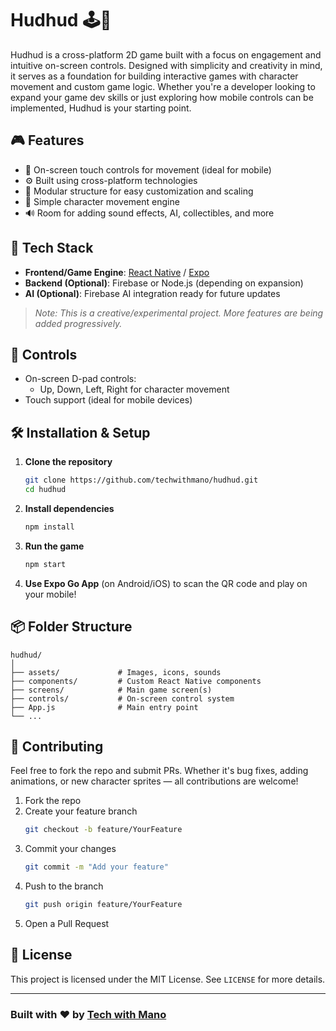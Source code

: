 # Hudhud 🕹️📢

Hudhud is a cross-platform 2D game built with a focus on engagement and intuitive on-screen controls. Designed with simplicity and creativity in mind, it serves as a foundation for building interactive games with character movement and custom game logic. Whether you're a developer looking to expand your game dev skills or just exploring how mobile controls can be implemented, Hudhud is your starting point.

## 🎮 Features

- 🧠 On-screen touch controls for movement (ideal for mobile)
- ⚙️ Built using cross-platform technologies
- 🎨 Modular structure for easy customization and scaling
- 🏃 Simple character movement engine
- 🔊 Room for adding sound effects, AI, collectibles, and more

## 🚀 Tech Stack

- **Frontend/Game Engine**: [React Native](https://reactnative.dev/) / [Expo](https://expo.dev/)
- **Backend (Optional)**: Firebase or Node.js (depending on expansion)
- **AI (Optional)**: Firebase AI integration ready for future updates

> *Note: This is a creative/experimental project. More features are being added progressively.*

## 📱 Controls

- On-screen D-pad controls:
  - Up, Down, Left, Right for character movement
- Touch support (ideal for mobile devices)

## 🛠️ Installation & Setup

1. **Clone the repository**
   ```bash
   git clone https://github.com/techwithmano/hudhud.git
   cd hudhud
   ```

2. **Install dependencies**
   ```bash
   npm install
   ```

3. **Run the game**
   ```bash
   npm start
   ```

4. **Use Expo Go App** (on Android/iOS) to scan the QR code and play on your mobile!

## 📦 Folder Structure

```
hudhud/
│
├── assets/             # Images, icons, sounds
├── components/         # Custom React Native components
├── screens/            # Main game screen(s)
├── controls/           # On-screen control system
├── App.js              # Main entry point
└── ...
```

## 🧩 Contributing

Feel free to fork the repo and submit PRs. Whether it's bug fixes, adding animations, or new character sprites — all contributions are welcome!

1. Fork the repo  
2. Create your feature branch  
   ```bash
   git checkout -b feature/YourFeature
   ```
3. Commit your changes  
   ```bash
   git commit -m "Add your feature"
   ```
4. Push to the branch  
   ```bash
   git push origin feature/YourFeature
   ```
5. Open a Pull Request

## 📜 License

This project is licensed under the MIT License. See `LICENSE` for more details.

---

### Built with ❤️ by [Tech with Mano](https://github.com/techwithmano)
